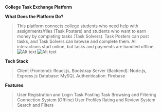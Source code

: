 **College Task Exchange Platform**

**What Does the Platform Do?**

> This platform connects college students who need help with assignments/files (Task Posters) and students who want to earn money by completing tasks (Task Solvers). Task Posters can post tasks, and Task Solvers can browse and complete them. All interactions start online, but tasks and payments are handled offline.
![Alt text](![image](https://github.com/user-attachments/assets/ce0aca43-658c-45a3-bff7-6acc969bbdff)
)
![Alt text](![image](https://github.com/user-attachments/assets/9ab86ec9-701d-4dcf-a92b-7d55a476b217)
)

**Tech Stack**

> Client (Frontend): React.js, Bootstrap
> Server (Backend): Node.js, Express.js
> Database: MySQL
> Authentication: Firebase

**Features**

> User Registration and Login
> Task Posting
> Task Browsing and Filtering
> Connection System (Offline)
> User Profiles
> Rating and Review System
> Search and Filters
